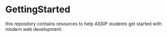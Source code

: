 # GettingStarted
this repository contains resources to help ASSIP students get started with modern web development.
